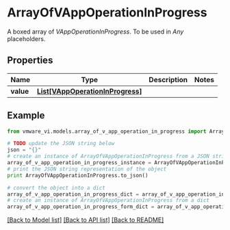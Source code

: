 # ArrayOfVAppOperationInProgress

A boxed array of *VAppOperationInProgress*. To be used in *Any* placeholders. 

## Properties
Name | Type | Description | Notes
------------ | ------------- | ------------- | -------------
**value** | [**List[VAppOperationInProgress]**](VAppOperationInProgress.md) |  | 

## Example

```python
from vmware_vi.models.array_of_v_app_operation_in_progress import ArrayOfVAppOperationInProgress

# TODO update the JSON string below
json = "{}"
# create an instance of ArrayOfVAppOperationInProgress from a JSON string
array_of_v_app_operation_in_progress_instance = ArrayOfVAppOperationInProgress.from_json(json)
# print the JSON string representation of the object
print ArrayOfVAppOperationInProgress.to_json()

# convert the object into a dict
array_of_v_app_operation_in_progress_dict = array_of_v_app_operation_in_progress_instance.to_dict()
# create an instance of ArrayOfVAppOperationInProgress from a dict
array_of_v_app_operation_in_progress_form_dict = array_of_v_app_operation_in_progress.from_dict(array_of_v_app_operation_in_progress_dict)
```
[[Back to Model list]](../README.md#documentation-for-models) [[Back to API list]](../README.md#documentation-for-api-endpoints) [[Back to README]](../README.md)


